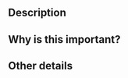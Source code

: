 <!--
  Thank you for submitting a pull request!
-->

## Description
<!--
  Clearly and concisely describe the changes.
  If resolving a bug, include details of the root cause.
  Link to an existing issue if one exists.
  Provide screenshots if applicable.
-->

## Why is this important?
<!--
  Explain why these changes are important.
  Provide any relevant links to back up your reasoning.
-->

## Other details
<!--
  Please add any other details we should be aware of below that don't fit in any of the categories above.
  If you have nothing to add here, put "N/A".
-->
